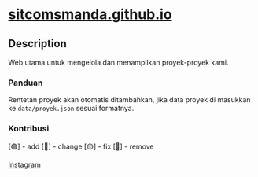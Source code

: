 # <a href="https://sitcomsmanda.github.io">sitcomsmanda.github.io</a>

## Description
Web utama untuk mengelola dan menampilkan proyek-proyek kami.

### Panduan
Rentetan proyek akan otomatis ditambahkan, jika data proyek di masukkan ke `data/proyek.json` sesuai formatnya.

### Kontribusi
[🟢] - add
[🔵] - change
[🟡] - fix
[🔴] - remove

<a href="https://www.instagram.com/sitcomsmanda/">Instagram</a>
